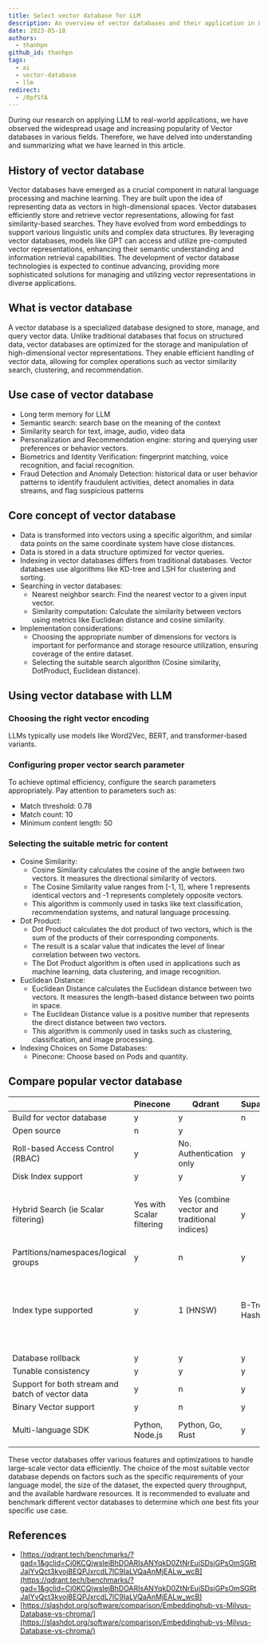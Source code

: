 ```yaml
---
title: Select vector database for LLM
description: An overview of vector databases and their application in LLM systems. This article covers the history and core concepts of vector databases, their use cases, implementation considerations with LLMs, and a comparison of popular vector database options.
date: 2023-05-18
authors:
  - thanhpn
github_id: thanhpn
tags:
  - ai
  - vector-database
  - llm
redirect:
  - /0pfSfA
---
```


During our research on applying LLM to real-world applications, we have observed the widespread usage and increasing popularity of Vector databases in various fields. Therefore, we have delved into understanding and summarizing what we have learned in this article.

## History of vector database

Vector databases have emerged as a crucial component in natural language processing and machine learning. They are built upon the idea of representing data as vectors in high-dimensional spaces. Vector databases efficiently store and retrieve vector representations, allowing for fast similarity-based searches. They have evolved from word embeddings to support various linguistic units and complex data structures. By leveraging vector databases, models like GPT can access and utilize pre-computed vector representations, enhancing their semantic understanding and information retrieval capabilities. The development of vector database technologies is expected to continue advancing, providing more sophisticated solutions for managing and utilizing vector representations in diverse applications.

## What is vector database

A vector database is a specialized database designed to store, manage, and query vector data. Unlike traditional databases that focus on structured data, vector databases are optimized for the storage and manipulation of high-dimensional vector representations. They enable efficient handling of vector data, allowing for complex operations such as vector similarity search, clustering, and recommendation.

## Use case of vector database

- Long term memory for LLM
- Semantic search: search base on the meaning of the context
- Similarity search for text, image, audio, video data
- Personalization and Recommendation engine: storing and querying user preferences or behavior vectors.
- Biometrics and Identity Verification: fingerprint matching, voice recognition, and facial recognition.
- Fraud Detection and Anomaly Detection: historical data or user behavior patterns to identify fraudulent activities, detect anomalies in data streams, and flag suspicious patterns

## Core concept of vector database

- Data is transformed into vectors using a specific algorithm, and similar data points on the same coordinate system have close distances.
- Data is stored in a data structure optimized for vector queries.
- Indexing in vector databases differs from traditional databases. Vector databases use algorithms like KD-tree and LSH for clustering and sorting.
- Searching in vector databases:
  - Nearest neighbor search: Find the nearest vector to a given input vector.
  - Similarity computation: Calculate the similarity between vectors using metrics like Euclidean distance and cosine similarity.
- Implementation considerations:
  - Choosing the appropriate number of dimensions for vectors is important for performance and storage resource utilization, ensuring coverage of the entire dataset.
  - Selecting the suitable search algorithm (Cosine similarity, DotProduct, Euclidean distance).

## Using vector database with LLM

### Choosing the right vector encoding

LLMs typically use models like Word2Vec, BERT, and transformer-based variants.

### Configuring proper vector search parameter

To achieve optimal efficiency, configure the search parameters appropriately. Pay attention to parameters such as:

- Match threshold: 0.78
- Match count: 10
- Minimum content length: 50

### Selecting the suitable metric for content

- Cosine Similarity:
  - Cosine Similarity calculates the cosine of the angle between two vectors. It measures the directional similarity of vectors.
  - The Cosine Similarity value ranges from [-1, 1], where 1 represents identical vectors and -1 represents completely opposite vectors.
  - This algorithm is commonly used in tasks like text classification, recommendation systems, and natural language processing.
- Dot Product:
  - Dot Product calculates the dot product of two vectors, which is the sum of the products of their corresponding components.
  - The result is a scalar value that indicates the level of linear correlation between two vectors.
  - The Dot Product algorithm is often used in applications such as machine learning, data clustering, and image recognition.
- Euclidean Distance:
  - Euclidean Distance calculates the Euclidean distance between two vectors. It measures the length-based distance between two points in space.
  - The Euclidean Distance value is a positive number that represents the direct distance between two vectors.
  - This algorithm is commonly used in tasks such as clustering, classification, and image processing.
- Indexing Choices on Some Databases:
  - Pinecone: Choose based on Pods and quantity.

## Compare popular vector database

|                                                  | Pinecone                  | Qdrant                                       | Supabase     | Weaviate                               | Milvus                                                                       | Chroma |
| ------------------------------------------------ | ------------------------- | -------------------------------------------- | ------------ | -------------------------------------- | ---------------------------------------------------------------------------- | ------ |
| Build for vector database                        | y                         | y                                            | n            | y                                      | y                                                                            | y      |
| Open source                                      | n                         | y                                            |              |                                        | y                                                                            | y      |
| Roll-based Access Control (RBAC)                 | y                         | No. Authentication only                      | y            | Coming soon                            | y                                                                            |        |
| Disk Index support                               | y                         | y                                            | y            | y                                      | y                                                                            |        |
| Hybrid Search (ie Scalar filtering)              | Yes with Scalar filtering | Yes (combine vector and traditional indices) | y            | Yes (combine Sparse and Dense Vectors) | Yes with Scalar filtering                                                    |        |
| Partitions/namespaces/logical groups             | y                         | n                                            | y            | n                                      | y                                                                            |        |
| Index type supported                             | y                         | 1 (HNSW)                                     | B-Tree, Hash | 1 (HNSW)                               | 9 (FLAT, IVS_FLAT, IVF_SQ8, IVF_PQ, HNSW, ANNOY, BIN_FLAT, and BIN_IVF_FLAT) |        |
| Database rollback                                | y                         | y                                            | y            | y                                      | y                                                                            |        |
| Tunable consistency                              | y                         | y                                            | y            | y                                      | y                                                                            |        |
| Support for both stream and batch of vector data | y                         | n                                            | y            | y                                      | y                                                                            |        |
| Binary Vector support                            | y                         | n                                            | y            | y                                      | y                                                                            |        |
| Multi-language SDK                               | Python, Node.js           | Python, Go, Rust                             | y            | Python, Java, Go                       | Python, Java, Go, C++, Node.js                                               |        |

These vector databases offer various features and optimizations to handle large-scale vector data efficiently. The choice of the most suitable vector database depends on factors such as the specific requirements of your language model, the size of the dataset, the expected query throughput, and the available hardware resources. It is recommended to evaluate and benchmark different vector databases to determine which one best fits your specific use case.

## References

- [https://qdrant.tech/benchmarks/?gad=1&gclid=Cj0KCQjwsIejBhDOARIsANYqkD0ZtNrEujSDsjGPsOmSGRtJaIYvQct3kvojBEQPJxrcdL7lC9IaLVQaAnMjEALw_wcB](https://qdrant.tech/benchmarks/?gad=1&gclid=Cj0KCQjwsIejBhDOARIsANYqkD0ZtNrEujSDsjGPsOmSGRtJaIYvQct3kvojBEQPJxrcdL7lC9IaLVQaAnMjEALw_wcB)
- [https://slashdot.org/software/comparison/Embeddinghub-vs-Milvus-Database-vs-chroma/](https://slashdot.org/software/comparison/Embeddinghub-vs-Milvus-Database-vs-chroma/)
